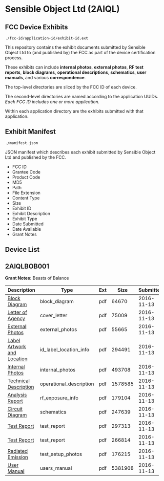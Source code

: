 # Sensible Object Ltd (2AIQL)
## FCC Device Exhibits

```
./fcc-id/application-id/exhibit-id.ext
```

This repository contains the exhibit documents submitted by Sensible Object Ltd to (and published by) the FCC as part of the device certification process.

These exhibits can include **internal photos**, **external photos**, **RF test reports**, **block diagrams**, **operational descriptions**, **schematics**, **user manuals**, and various **correspondence**.

The top-level directories are sliced by the FCC ID of each device.

The second-level directories are named according to the application UUIDs. *Each FCC ID includes one or more application.*

Within each application directory are the exhibits submitted with that application. 

## Exhibit Manifest

```
./manifest.json
```

JSON manifest which describes each exhibit submitted by Sensible Object Ltd and published by the FCC.

- FCC ID
- Grantee Code
- Product Code
- MD5
- Path
- File Extension
- Content Type
- Size
- Exhibit ID
- Exhibit Description
- Exhibit Type
- Date Submitted
- Date Available
- Grant Notes

## Device List
## 2AIQLBOB001
**Grant Notes:** Beasts of Balance

| Description | Type | Ext | Size | Submitted | Available |
| ----------- | ---- | --- | ---- | --------- | --------- |
| [Block Diagram](2AIQLBOB001/d34b773a2060a594658e7f3cb0fc2432/3194419.pdf) | block_diagram | pdf | 64670 | 2016-11-13 | 2016-11-13 |
| [Letter of Agency](2AIQLBOB001/d34b773a2060a594658e7f3cb0fc2432/3194416.pdf) | cover_letter | pdf | 75009 | 2016-11-13 | 2016-11-13 |
| [External Photos](2AIQLBOB001/d34b773a2060a594658e7f3cb0fc2432/3194424.pdf) | external_photos | pdf | 55665 | 2016-11-13 | 2016-11-13 |
| [Label Artwork and Location](2AIQLBOB001/d34b773a2060a594658e7f3cb0fc2432/3194425.pdf) | id_label_location_info | pdf | 294491 | 2016-11-13 | 2016-11-13 |
| [Internal Photos](2AIQLBOB001/d34b773a2060a594658e7f3cb0fc2432/3194426.pdf) | internal_photos | pdf | 493708 | 2016-11-13 | 2016-11-13 |
| [Technical Description](2AIQLBOB001/d34b773a2060a594658e7f3cb0fc2432/3194418.pdf) | operational_description | pdf | 1578585 | 2016-11-13 | 2016-11-13 |
| [Analysis Report](2AIQLBOB001/d34b773a2060a594658e7f3cb0fc2432/3194427.pdf) | rf_exposure_info | pdf | 179104 | 2016-11-13 | 2016-11-13 |
| [Circuit Diagram](2AIQLBOB001/d34b773a2060a594658e7f3cb0fc2432/3194420.pdf) | schematics | pdf | 247639 | 2016-11-13 | 2016-11-13 |
| [Test Report](2AIQLBOB001/d34b773a2060a594658e7f3cb0fc2432/3194421.pdf) | test_report | pdf | 297313 | 2016-11-13 | 2016-11-13 |
| [Test Report](2AIQLBOB001/d34b773a2060a594658e7f3cb0fc2432/3194422.pdf) | test_report | pdf | 266814 | 2016-11-13 | 2016-11-13 |
| [Radiated Emission](2AIQLBOB001/d34b773a2060a594658e7f3cb0fc2432/3194423.pdf) | test_setup_photos | pdf | 176215 | 2016-11-13 | 2016-11-13 |
| [User Manual](2AIQLBOB001/d34b773a2060a594658e7f3cb0fc2432/3194417.pdf) | users_manual | pdf | 5381908 | 2016-11-13 | 2016-11-13 |
